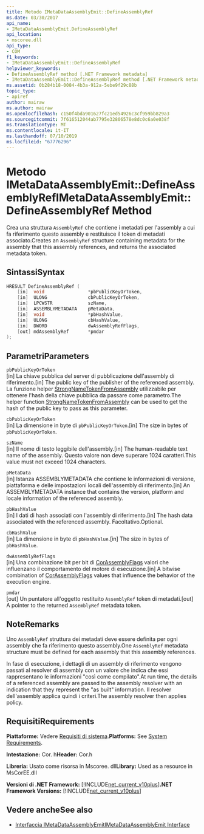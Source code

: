 ```yaml
---
title: Metodo IMetaDataAssemblyEmit::DefineAssemblyRef
ms.date: 03/30/2017
api_name:
- IMetaDataAssemblyEmit.DefineAssemblyRef
api_location:
- mscoree.dll
api_type:
- COM
f1_keywords:
- IMetaDataAssemblyEmit::DefineAssemblyRef
helpviewer_keywords:
- DefineAssemblyRef method [.NET Framework metadata]
- IMetaDataAssemblyEmit::DefineAssemblyRef method [.NET Framework metadata]
ms.assetid: 0b284b18-0084-4b3a-912a-5ebe9f29c88b
topic_type:
- apiref
author: mairaw
ms.author: mairaw
ms.openlocfilehash: c150f4bda901627fc21ed54926c3cf959bb829a3
ms.sourcegitcommit: 7f616512044ab7795e32806578e8dc0c6a0e038f
ms.translationtype: MT
ms.contentlocale: it-IT
ms.lasthandoff: 07/10/2019
ms.locfileid: "67776296"
---
```

# <a name="imetadataassemblyemitdefineassemblyref-method"></a><span data-ttu-id="d8860-102">Metodo IMetaDataAssemblyEmit::DefineAssemblyRef</span><span class="sxs-lookup"><span data-stu-id="d8860-102">IMetaDataAssemblyEmit::DefineAssemblyRef Method</span></span>
<span data-ttu-id="d8860-103">Crea una struttura `AssemblyRef` che contiene i metadati per l'assembly a cui fa riferimento questo assembly e restituisce il token di metadati associato.</span><span class="sxs-lookup"><span data-stu-id="d8860-103">Creates an `AssemblyRef` structure containing metadata for the assembly that this assembly references, and returns the associated metadata token.</span></span>  
  
## <a name="syntax"></a><span data-ttu-id="d8860-104">Sintassi</span><span class="sxs-lookup"><span data-stu-id="d8860-104">Syntax</span></span>  
  
```cpp  
HRESULT DefineAssemblyRef (  
    [in]  void                *pbPublicKeyOrToken,  
    [in]  ULONG               cbPublicKeyOrToken,  
    [in]  LPCWSTR             szName,  
    [in]  ASSEMBLYMETADATA    pMetaData,  
    [in]  void                *pbHashValue,  
    [in]  ULONG               cbHashValue,  
    [in]  DWORD               dwAssemblyRefFlags,  
    [out] mdAssemblyRef       *pmdar  
);  
```  
  
## <a name="parameters"></a><span data-ttu-id="d8860-105">Parametri</span><span class="sxs-lookup"><span data-stu-id="d8860-105">Parameters</span></span>  
 `pbPublicKeyOrToken`  
 <span data-ttu-id="d8860-106">[in] La chiave pubblica del server di pubblicazione dell'assembly di riferimento.</span><span class="sxs-lookup"><span data-stu-id="d8860-106">[in] The public key of the publisher of the referenced assembly.</span></span> <span data-ttu-id="d8860-107">La funzione helper [StrongNameTokenFromAssembly](../../../../docs/framework/unmanaged-api/strong-naming/strongnametokenfromassembly-function.md) utilizzabile per ottenere l'hash della chiave pubblica da passare come parametro.</span><span class="sxs-lookup"><span data-stu-id="d8860-107">The helper function [StrongNameTokenFromAssembly](../../../../docs/framework/unmanaged-api/strong-naming/strongnametokenfromassembly-function.md) can be used to get the hash of the public key to pass as this parameter.</span></span>  
  
 `cbPublicKeyOrToken`  
 <span data-ttu-id="d8860-108">[in] La dimensione in byte di `pbPublicKeyOrToken`.</span><span class="sxs-lookup"><span data-stu-id="d8860-108">[in] The size in bytes of `pbPublicKeyOrToken`.</span></span>  
  
 `szName`  
 <span data-ttu-id="d8860-109">[in] Il nome di testo leggibile dell'assembly.</span><span class="sxs-lookup"><span data-stu-id="d8860-109">[in] The human-readable text name of the assembly.</span></span> <span data-ttu-id="d8860-110">Questo valore non deve superare 1024 caratteri.</span><span class="sxs-lookup"><span data-stu-id="d8860-110">This value must not exceed 1024 characters.</span></span>  
  
 `pMetaData`  
 <span data-ttu-id="d8860-111">[in] Istanza ASSEMBLYMETADATA che contiene le informazioni di versione, piattaforma e delle impostazioni locali dell'assembly di riferimento.</span><span class="sxs-lookup"><span data-stu-id="d8860-111">[in] An ASSEMBLYMETADATA instance that contains the version, platform and locale information of the referenced assembly.</span></span>  
  
 `pbHashValue`  
 <span data-ttu-id="d8860-112">[in] I dati di hash associati con l'assembly di riferimento.</span><span class="sxs-lookup"><span data-stu-id="d8860-112">[in] The hash data associated with the referenced assembly.</span></span> <span data-ttu-id="d8860-113">Facoltativo.</span><span class="sxs-lookup"><span data-stu-id="d8860-113">Optional.</span></span>  
  
 `cbHashValue`  
 <span data-ttu-id="d8860-114">[in] La dimensione in byte di `pbHashValue`.</span><span class="sxs-lookup"><span data-stu-id="d8860-114">[in] The size in bytes of `pbHashValue`.</span></span>  
  
 `dwAssemblyRefFlags`  
 <span data-ttu-id="d8860-115">[in] Una combinazione bit per bit di [CorAssemblyFlags](../../../../docs/framework/unmanaged-api/metadata/corassemblyflags-enumeration.md) valori che influenzano il comportamento del motore di esecuzione.</span><span class="sxs-lookup"><span data-stu-id="d8860-115">[in] A bitwise combination of [CorAssemblyFlags](../../../../docs/framework/unmanaged-api/metadata/corassemblyflags-enumeration.md) values that influence the behavior of the execution engine.</span></span>  
  
 `pmdar`  
 <span data-ttu-id="d8860-116">[out] Un puntatore all'oggetto restituito `AssemblyRef` token di metadati.</span><span class="sxs-lookup"><span data-stu-id="d8860-116">[out] A pointer to the returned `AssemblyRef` metadata token.</span></span>  
  
## <a name="remarks"></a><span data-ttu-id="d8860-117">Note</span><span class="sxs-lookup"><span data-stu-id="d8860-117">Remarks</span></span>  
 <span data-ttu-id="d8860-118">Uno `AssemblyRef` struttura dei metadati deve essere definita per ogni assembly che fa riferimento questo assembly.</span><span class="sxs-lookup"><span data-stu-id="d8860-118">One `AssemblyRef` metadata structure must be defined for each assembly that this assembly references.</span></span>  
  
 <span data-ttu-id="d8860-119">In fase di esecuzione, i dettagli di un assembly di riferimento vengono passati al resolver di assembly con un valore che indica che essi rappresentano le informazioni "così come compilato".</span><span class="sxs-lookup"><span data-stu-id="d8860-119">At run time, the details of a referenced assembly are passed to the assembly resolver with an indication that they represent the "as built" information.</span></span> <span data-ttu-id="d8860-120">Il resolver dell'assembly applica quindi i criteri.</span><span class="sxs-lookup"><span data-stu-id="d8860-120">The assembly resolver then applies policy.</span></span>  
  
## <a name="requirements"></a><span data-ttu-id="d8860-121">Requisiti</span><span class="sxs-lookup"><span data-stu-id="d8860-121">Requirements</span></span>  
 <span data-ttu-id="d8860-122">**Piattaforme:** Vedere [Requisiti di sistema](../../../../docs/framework/get-started/system-requirements.md).</span><span class="sxs-lookup"><span data-stu-id="d8860-122">**Platforms:** See [System Requirements](../../../../docs/framework/get-started/system-requirements.md).</span></span>  
  
 <span data-ttu-id="d8860-123">**Intestazione:** Cor. h</span><span class="sxs-lookup"><span data-stu-id="d8860-123">**Header:** Cor.h</span></span>  
  
 <span data-ttu-id="d8860-124">**Libreria:** Usato come risorsa in Mscoree. dll</span><span class="sxs-lookup"><span data-stu-id="d8860-124">**Library:** Used as a resource in MsCorEE.dll</span></span>  
  
 <span data-ttu-id="d8860-125">**Versioni di .NET Framework:** [!INCLUDE[net_current_v10plus](../../../../includes/net-current-v10plus-md.md)]</span><span class="sxs-lookup"><span data-stu-id="d8860-125">**.NET Framework Versions:** [!INCLUDE[net_current_v10plus](../../../../includes/net-current-v10plus-md.md)]</span></span>  
  
## <a name="see-also"></a><span data-ttu-id="d8860-126">Vedere anche</span><span class="sxs-lookup"><span data-stu-id="d8860-126">See also</span></span>

- [<span data-ttu-id="d8860-127">Interfaccia IMetaDataAssemblyEmit</span><span class="sxs-lookup"><span data-stu-id="d8860-127">IMetaDataAssemblyEmit Interface</span></span>](../../../../docs/framework/unmanaged-api/metadata/imetadataassemblyemit-interface.md)

